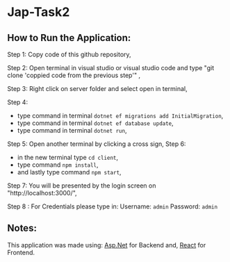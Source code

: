 # Jap-Task2

## How to Run the Application:

Step 1: Copy code of this github repository,

Step 2: Open terminal in visual studio or visual studio code and type "git clone 'coppied code from the previous step'" ,

Step 3: Right click on server folder and select open in terminal,

Step 4:

- type command in terminal `dotnet ef migrations add InitialMigration`,
- type command in terminal `dotnet ef database update`,
- type command in terminal `dotnet run`,

Step 5: Open another terminal by clicking a cross sign,
Step 6:

- in the new terminal type `cd client`,
- type command `npm install`,
- and lastly type command `npm start`,

Step 7: You will be presented by the login screen on "http://localhost:3000/",

Step 8 : For Credentials please type in:
Username: `admin`
Password: `admin`

## Notes:

This application was made using: 
[Asp.Net](https://dotnet.microsoft.com/en-us/learn/aspnet/what-is-aspnet) for Backend and,
[React](https://reactjs.org/) for Frontend.
